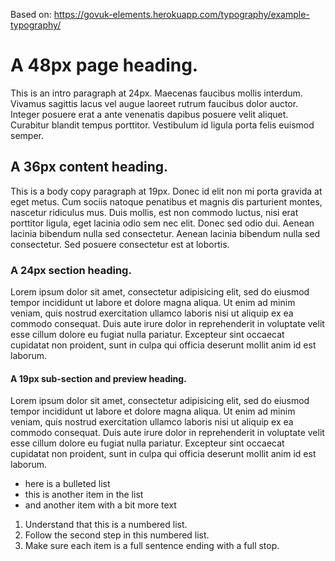 Based on: https://govuk-elements.herokuapp.com/typography/example-typography/

# A 48px page heading.

<p class="lede">This is an intro paragraph at 24px. Maecenas faucibus mollis interdum. Vivamus sagittis lacus vel augue laoreet rutrum faucibus dolor auctor. Integer posuere erat a ante venenatis dapibus posuere velit aliquet. Curabitur blandit tempus porttitor. Vestibulum id ligula porta felis euismod semper.</p>

## A 36px content heading.

This is a body copy paragraph at 19px. Donec id elit non mi porta gravida at eget metus. Cum sociis natoque penatibus et magnis dis parturient montes, nascetur ridiculus mus. Duis mollis, est non commodo luctus, nisi erat porttitor ligula, eget lacinia odio sem nec elit. Donec sed odio dui. Aenean lacinia bibendum nulla sed consectetur. Aenean lacinia bibendum nulla sed consectetur. Sed posuere consectetur est at lobortis.

### A 24px section heading.

Lorem ipsum dolor sit amet, consectetur adipisicing elit, sed do eiusmod
tempor incididunt ut labore et dolore magna aliqua. Ut enim ad minim veniam,
quis nostrud exercitation ullamco laboris nisi ut aliquip ex ea commodo
consequat. Duis aute irure dolor in reprehenderit in voluptate velit esse
cillum dolore eu fugiat nulla pariatur. Excepteur sint occaecat cupidatat non
proident, sunt in culpa qui officia deserunt mollit anim id est laborum.

#### A 19px sub-section and preview heading.

Lorem ipsum dolor sit amet, consectetur adipisicing elit, sed do eiusmod
tempor incididunt ut labore et dolore magna aliqua. Ut enim ad minim veniam,
quis nostrud exercitation ullamco laboris nisi ut aliquip ex ea commodo
consequat. Duis aute irure dolor in reprehenderit in voluptate velit esse
cillum dolore eu fugiat nulla pariatur. Excepteur sint occaecat cupidatat non
proident, sunt in culpa qui officia deserunt mollit anim id est laborum.

* here is a bulleted list
* this is another item in the list
* and another item with a bit more text


1. Understand that this is a numbered list.
2. Follow the second step in this numbered list.
3. Make sure each item is a full sentence ending with a full stop.

